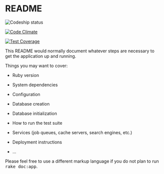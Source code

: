 README
======

![Codeship status](https://codeship.com/projects/b580f560-2de6-0133-79c1-52e1cc32b2ed/status?branch=master)

[![Code Climate](https://codeclimate.com/github/makeitrealcamp/start/badges/gpa.svg)](https://codeclimate.com/github/makeitrealcamp/start)

[![Test Coverage](https://codeclimate.com/github/makeitrealcamp/start/badges/coverage.svg)](https://codeclimate.com/github/makeitrealcamp/start/coverage)

This README would normally document whatever steps are necessary to get the
application up and running.

Things you may want to cover:

* Ruby version

* System dependencies

* Configuration

* Database creation

* Database initialization

* How to run the test suite

* Services (job queues, cache servers, search engines, etc.)

* Deployment instructions

* ...


Please feel free to use a different markup language if you do not plan to run
<tt>rake doc:app</tt>.

